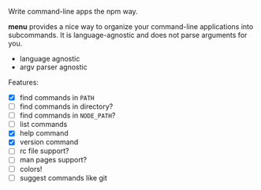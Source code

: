 Write command-line apps the npm way.

**menu** provides a nice way to organize your command-line applications into subcommands. It is language-agnostic and does not parse arguments for you.

- language agnostic
- argv parser agnostic

Features:

- [x] find commands in `PATH`
- [ ] find commands in directory?
- [ ] find commands in `NODE_PATH`?
- [ ] list commands
- [x] help command
- [x] version command
- [ ] rc file support?
- [ ] man pages support?
- [ ] colors!
- [ ] suggest commands like git
